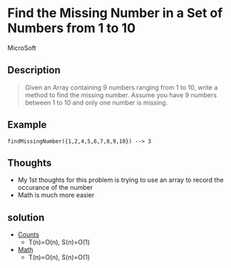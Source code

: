 # Find the Missing Number in a Set of Numbers from 1 to 10
MicroSoft
## Description
> Given an Array containing 9 numbers ranging from 1 to 10, write a method to find the missing number. Assume you have 9 numbers between 1 to 10 and only one number is missing.
## Example
`findMissingNumber({1,2,4,5,6,7,8,9,10}) --> 3`
## Thoughts
* My 1st thoughts for this problem is trying to use an array to record the occurance of the number
* Math is much more easier

## solution
* [Counts]()
  - T(n)=O(n), S(n)=O(1)
* [Math]()
  - T(n)=O(n), S(n)=O(1)
